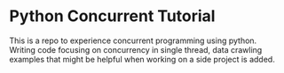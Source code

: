 # Python Concurrent Tutorial
This is a repo to experience concurrent programming using python. <br> 
Writing code focusing on concurrency in single thread, data crawling examples that might be helpful when working on a side project is added.
